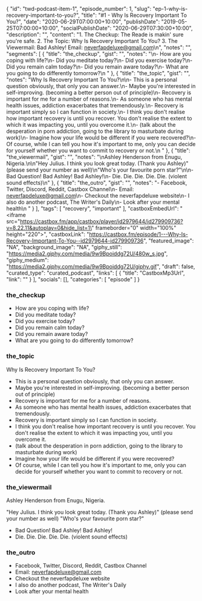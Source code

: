 {
	"id": "twd-podcast-item-1",
	"episode_number": 1,
	"slug": "ep-1-why-is-recovery-important-to-you?",
	"title": "#1 - Why Is Recovery Important To You?",
	"date": "2020-06-29T07:00:00+10:00",
	"publishDate": "2019-05-25T07:00:00+10:00",
	"socialPublishDate": "2020-06-29T07:30:00+10:00",
	"description": "",
	"content": "1. The Checkup: The Reade is makin' sure you're safe. 2. The Topic: Why Is Recovery Important To You? 3. The Viewermail: Bad Ashley! Email: neverfapdeluxe@gmail.com\n",
	"notes": "",
	"segments": [
		{
			"title": "the_checkup",
			"gist": "",
			"notes": "\n- How are you coping with life?\n- Did you meditate today?\n- Did you exercise today?\n- Did you remain calm today?\n- Did you remain aware today?\n- What are you going to do differently tomorrow?\n      "
		},
		{
			"title": "the_topic",
			"gist": "",
			"notes": "Why Is Recovery Important To You?\n\n- This is a personal question obviously, that only you can answer.\n- Maybe you're interested in self-improving. (becoming a better person out of principle)\n- Recovery is important for me for a number of reasons.\n- As someone who has mental health issues, addiction exacerbates that tremendously.\n- Recovery is important simply so I can function in society.\n- I think you don't realise how important recovery is until you recover. You don't realise the extent to which it was impacting you, until you overcome it.\n- (talk about the desperation in porn addiction, going to the library to masturbate during work)\n- Imagine how your life would be different if you were recovered?\n- Of course, while I can tell you how it's important to me, only you can decide for yourself whether you want to commit to recovery or not.\n      "
		},
		{
			"title": "the_viewermail",
			"gist": "",
			"notes": "\nAshley Henderson from Enugu, Nigeria.\n\n\"Hey Julius. I think you look great today. (Thank you Ashley)\" (please send your number as well)\n\"Who's your favourite porn star?\"\n\n- Bad Question! Bad Ashley! Bad Ashley!\n- Die. Die. Die. Die. Die. (violent sound effects)\n"
		},
		{
			"title": "the_outro",
			"gist": "",
			"notes": "- Facebook, Twitter, Discord, Reddit, Castbox Channel\n- Email: neverfapdeluxe@gmail.com\n- Checkout the neverfapdeluxe website\n- I also do another podcast, The Writer's Daily\n- Look after your mental health\n      "
		}
	],
	"tags": [
		"recovery",
		"important"
	],
	"castboxEmbedUrl": "<iframe src=\"https://castbox.fm/app/castbox/player/id2979644/id279909736?v=8.22.11&autoplay=0&hide_list=1\" frameborder=\"0\" width=\"100%\" height=\"220\"></iframe>",
	"castboxLink": "https://castbox.fm/episode/1---Why-Is-Recovery-Important-To-You--id2979644-id279909736",
	"featured_image": "NA",
	"background_image": "NA",
	"giphy_still": "https://media2.giphy.com/media/9w9Bpoiddg72U/480w_s.jpg",
	"giphy_medium": "https://media2.giphy.com/media/9w9Bpoiddg72U/giphy.gif",
	"draft": false,
	"curated_type": "curated_podcast",
	"links": [
		{
			"title": "CastboxMp3Url",
			"link": ""
		}
	],
	"socials": [],
	"categories": [
		"episode"
	]
}

### the_checkup


- How are you coping with life?
- Did you meditate today?
- Did you exercise today?
- Did you remain calm today?
- Did you remain aware today?
- What are you going to do differently tomorrow?
      
### the_topic

Why Is Recovery Important To You?

- This is a personal question obviously, that only you can answer.
- Maybe you're interested in self-improving. (becoming a better person out of principle)
- Recovery is important for me for a number of reasons.
- As someone who has mental health issues, addiction exacerbates that tremendously.
- Recovery is important simply so I can function in society.
- I think you don't realise how important recovery is until you recover. You don't realise the extent to which it was impacting you, until you overcome it.
- (talk about the desperation in porn addiction, going to the library to masturbate during work)
- Imagine how your life would be different if you were recovered?
- Of course, while I can tell you how it's important to me, only you can decide for yourself whether you want to commit to recovery or not.
      
### the_viewermail


Ashley Henderson from Enugu, Nigeria.

"Hey Julius. I think you look great today. (Thank you Ashley)" (please send your number as well)
"Who's your favourite porn star?"

- Bad Question! Bad Ashley! Bad Ashley!
- Die. Die. Die. Die. Die. (violent sound effects)

### the_outro

- Facebook, Twitter, Discord, Reddit, Castbox Channel
- Email: neverfapdeluxe@gmail.com
- Checkout the neverfapdeluxe website
- I also do another podcast, The Writer's Daily
- Look after your mental health
      

